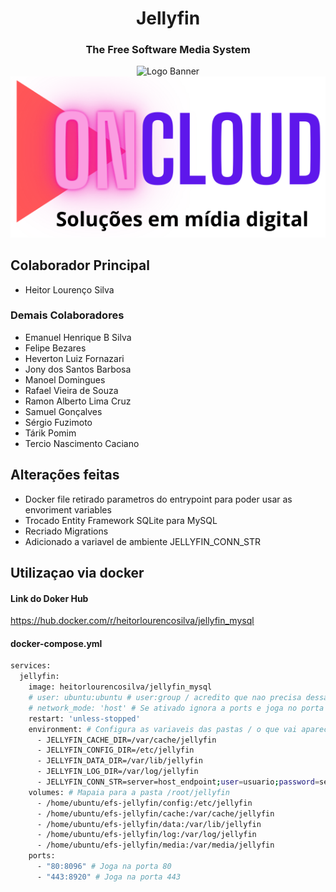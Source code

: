 <h1 align="center">Jellyfin</h1>
<h3 align="center">The Free Software Media System</h3>

<p align="center">
<img alt="Logo Banner" src="https://raw.githubusercontent.com/jellyfin/jellyfin-ux/master/branding/SVG/banner-logo-solid.svg?sanitize=true"/>
<img alt="Logo" src="/oncloudlogo.png"/>
</p>

## Colaborador Principal
- Heitor Lourenço Silva

### Demais Colaboradores
- Emanuel Henrique B Silva
- Felipe Bezares
- Heverton Luiz Fornazari
- Jony dos Santos Barbosa
- Manoel Domingues
- Rafael Vieira de Souza
- Ramon Alberto Lima Cruz
- Samuel Gonçalves
- Sérgio Fuzimoto
- Tárik Pomim
- Tercio Nascimento Caciano

## Alterações feitas
- Docker file retirado parametros do entrypoint para poder usar as envoriment variables
- Trocado Entity Framework SQLite para MySQL
- Recriado Migrations
- Adicionado a variavel de ambiente JELLYFIN_CONN_STR

## Utilizaçao via docker
#### Link do Doker Hub
https://hub.docker.com/r/heitorlourencosilva/jellyfin_mysql

#### docker-compose.yml
```bash
services:
  jellyfin:
    image: heitorlourencosilva/jellyfin_mysql
    # user: ubuntu:ubuntu # user:group / acredito que nao precisa dessa configuracao pode fechar
    # network_mode: 'host' # Se ativado ignora a ports e joga no porta 8096 / 8920
    restart: 'unless-stopped'
    environment: # Configura as variaveis das pastas / o que vai aparecer no jellyfin
      - JELLYFIN_CACHE_DIR=/var/cache/jellyfin
      - JELLYFIN_CONFIG_DIR=/etc/jellyfin 
      - JELLYFIN_DATA_DIR=/var/lib/jellyfin
      - JELLYFIN_LOG_DIR=/var/log/jellyfin
      - JELLYFIN_CONN_STR=server=host_endpoint;user=usuario;password=senha;database=nome_da_base
    volumes: # Mapaia para a pasta /root/jellyfin
      - /home/ubuntu/efs-jellyfin/config:/etc/jellyfin
      - /home/ubuntu/efs-jellyfin/cache:/var/cache/jellyfin
      - /home/ubuntu/efs-jellyfin/data:/var/lib/jellyfin
      - /home/ubuntu/efs-jellyfin/log:/var/log/jellyfin
      - /home/ubuntu/efs-jellyfin/media:/var/media/jellyfin
    ports:
      - "80:8096" # Joga na porta 80
      - "443:8920" # Joga na porta 443
```